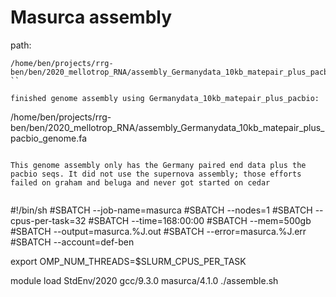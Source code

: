 # Masurca assembly

path:
```
/home/ben/projects/rrg-ben/ben/2020_mellotrop_RNA/assembly_Germanydata_10kb_matepair_plus_pacbio/CA.mr.97.17.15.0.02
``

finished genome assembly using Germanydata_10kb_matepair_plus_pacbio:
```
/home/ben/projects/rrg-ben/ben/2020_mellotrop_RNA/assembly_Germanydata_10kb_matepair_plus_pacbio_genome.fa
```

This genome assembly only has the Germany paired end data plus the pacbio seqs. It did not use the supernova assembly; those efforts failed on graham and beluga and never got started on cedar


```
#!/bin/sh 
#SBATCH --job-name=masurca
#SBATCH --nodes=1 
#SBATCH --cpus-per-task=32
#SBATCH --time=168:00:00 
#SBATCH --mem=500gb
#SBATCH --output=masurca.%J.out
#SBATCH --error=masurca.%J.err
#SBATCH --account=def-ben

export OMP_NUM_THREADS=$SLURM_CPUS_PER_TASK

module load StdEnv/2020  gcc/9.3.0 masurca/4.1.0
./assemble.sh
```
